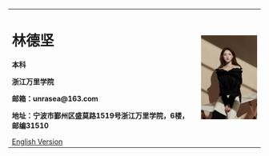 <table border="0">
  <tr>
    <td width="75%">
      <h1>林德坚</h1>
      <p><b>本科</b></p>
      <p><b>浙江万里学院</b></p>
      <p><b>邮箱：unrasea@163.com</b></p>
      <p><b>地址：宁波市鄞州区盛莫路1519号浙江万里学院，6楼，邮编31510</b></p>
      <a href="/https://gitee.com/unrasea/incredible.github.io/blob/gh-pages/index.-en.md">English Version</a>
  </td>
    <td width="25%">
      <img src="/n.jpg" width="200%">      
    </td>
  </tr>
</table>
